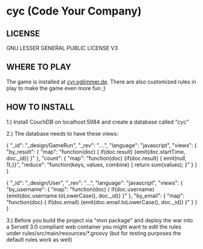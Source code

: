 cyc (Code Your Company)
========================

LICENSE
-------

GNU LESSER GENERAL PUBLIC LICENSE V3

WHERE TO PLAY
-------------

The game is installed at <a href="http://cyr.oglimmer.de">cyr.oglimmer.de</a>. There are also customized rules in play to make the game even more fun ;)

HOW TO INSTALL
--------------

1.) Install CouchDB on localhost:5984 and create a database called "cyc"

2.) The database needs to have these views:

{
   "_id": "_design/GameRun",
   "_rev": "....",
   "language": "javascript",
   "views": {
       "by_result": {
           "map": "function(doc) { if(doc.result) {emit(doc.startTime, doc._id)} }"
       },
       "count": {
           "map": "function(doc) {if(doc.result) { emit(null, 1);}}",
           "reduce": "function(keys, values, combine) { return sum(values); }"
       }
   }
}


{
   "_id": "_design/User",
   "_rev": "...",
   "language": "javascript",
   "views": {
       "by_username": {
           "map": "function(doc) { if(doc.username) {emit(doc.username.toLowerCase(), doc._id)} }"
       },
       "by_email": {
           "map": "function(doc) { if(doc.email) {emit(doc.email.toLowerCase(), doc._id)} }"
       }
   }
}

3.) Before you build the project via "mvn package" and deploy the war into a Servetl 3.0 compliant web container you might want to edit the rules under rules/src/main/resources/*.groovy (but for testing purposes the default rules work as well)
